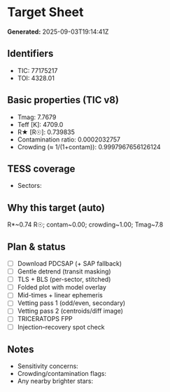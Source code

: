 # Target Sheet

**Generated:** 2025-09-03T19:14:41Z

## Identifiers
- TIC: 77175217
- TOI: 4328.01

## Basic properties (TIC v8)
- Tmag: 7.7679
- Teff [K]: 4709.0
- R★ [R☉]: 0.739835
- Contamination ratio: 0.0002032757
- Crowding (≈ 1/(1+contam)): 0.9997967656126124

## TESS coverage
- Sectors: 

## Why this target (auto)
R*~0.74 R☉; contam~0.00; crowding~1.00; Tmag~7.8

## Plan & status
- [ ] Download PDCSAP (+ SAP fallback)
- [ ] Gentle detrend (transit masking)
- [ ] TLS + BLS (per-sector, stitched)
- [ ] Folded plot with model overlay
- [ ] Mid-times + linear ephemeris
- [ ] Vetting pass 1 (odd/even, secondary)
- [ ] Vetting pass 2 (centroids/diff image)
- [ ] TRICERATOPS FPP
- [ ] Injection–recovery spot check

## Notes
- Sensitivity concerns:
- Crowding/contamination flags:
- Any nearby brighter stars:

